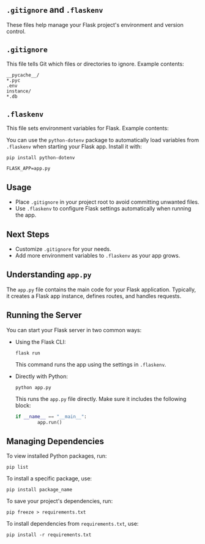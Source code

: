 ## `.gitignore` and `.flaskenv`

These files help manage your Flask project's environment and version control.

## `.gitignore`

This file tells Git which files or directories to ignore. Example contents:

```gitignore
__pycache__/
*.pyc
.env
instance/
*.db
```

## `.flaskenv`

This file sets environment variables for Flask. Example contents:

You can use the `python-dotenv` package to automatically load variables from `.flaskenv` when starting your Flask app. Install it with:

```
pip install python-dotenv
```

```env
FLASK_APP=app.py
```

## Usage

- Place `.gitignore` in your project root to avoid committing unwanted files.
- Use `.flaskenv` to configure Flask settings automatically when running the app.

## Next Steps

- Customize `.gitignore` for your needs.
- Add more environment variables to `.flaskenv` as your app grows.

## Understanding `app.py`

The `app.py` file contains the main code for your Flask application. Typically, it creates a Flask app instance, defines routes, and handles requests.

## Running the Server

You can start your Flask server in two common ways:

- Using the Flask CLI:
    ```
    flask run
    ```
    This command runs the app using the settings in `.flaskenv`.

- Directly with Python:
    ```
    python app.py
    ```
    This runs the `app.py` file directly. Make sure it includes the following block:
    ```python
    if __name__ == "__main__":
            app.run()
    ```

## Managing Dependencies

To view installed Python packages, run:

```
pip list
```

To install a specific package, use:

```
pip install package_name
```

To save your project's dependencies, run:

```
pip freeze > requirements.txt
```

To install dependencies from `requirements.txt`, use:

```
pip install -r requirements.txt
```